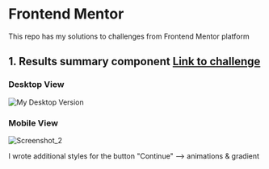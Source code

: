 # Frontend Mentor
This repo has my solutions to challenges from Frontend Mentor platform
    
## 1. **Results summary component** [Link to challenge](https://www.frontendmentor.io/challenges/results-summary-component-CE_K6s0maV)

### Desktop View
![My Desktop Version](https://user-images.githubusercontent.com/65970892/221919592-e93d36b1-84a5-4bbc-b0cd-55dc78828bbd.png)

### Mobile View
![Screenshot_2](https://user-images.githubusercontent.com/65970892/221942249-9b97b298-ea9b-457b-aa93-a30e97f69ec8.png)

I wrote additional styles for the button "Continue" --> animations & gradient

